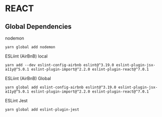 # REACT

## Global Dependencies

nodemon

```
yarn global add nodemon

```
ESLiint (AirBnB) local

```
yarn add --dev eslint-config-airbnb eslint@^3.19.0 eslint-plugin-jsx-a11y@^5.0.1 eslint-plugin-import@^2.2.0 eslint-plugin-react@^7.0.1
```

ESLiint (AirBnB) Global

```
yarn global add eslint-config-airbnb eslint@^3.19.0 eslint-plugin-jsx-a11y@^5.0.1 eslint-plugin-import@^2.2.0 eslint-plugin-react@^7.0.1
```
ESLint Jest

```
yarn global add eslint-plugin-jest

```